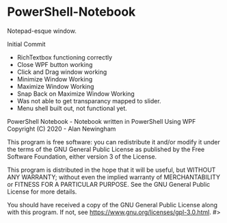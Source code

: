 # PowerShell-Notebook
Notepad-esque window.

Initial Commit 
- RichTextbox functioning correctly
- Close WPF button working
- Click and Drag window working
- Minimize Window Working
- Maximize Window Working
- Snap Back on Maximize Window Working
- Was not able to get transparancy mapped to slider.
- Menu shell built out, not functional yet.


PowerShell Notebook - Notebook written in PowerShell Using WPF
Copyright (C) 2020 - Alan Newingham

This program is free software: you can redistribute it and/or modify
it under the terms of the GNU General Public License as published by
the Free Software Foundation, either version 3 of the License.

This program is distributed in the hope that it will be useful,
but WITHOUT ANY WARRANTY; without even the implied warranty of
MERCHANTABILITY or FITNESS FOR A PARTICULAR PURPOSE.  See the
GNU General Public License for more details.

You should have received a copy of the GNU General Public License
along with this program.  If not, see <https://www.gnu.org/licenses/gpl-3.0.html>.
#>
